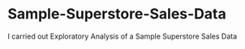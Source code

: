 # Sample-Superstore-Sales-Data
I carried out Exploratory Analysis of a Sample Superstore Sales Data
